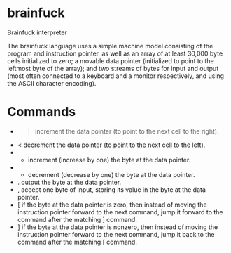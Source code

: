 # brainfuck
Brainfuck interpreter 

The brainfuck language uses a simple machine model consisting of the program and instruction pointer,
as well as an array of at least 30,000 byte cells initialized to zero;
a movable data pointer (initialized to point to the leftmost byte of the array);
and two streams of bytes for input and output (most often connected to a keyboard and a monitor respectively,
and using the ASCII character encoding).

# Commands
* >	increment the data pointer (to point to the next cell to the right).
* <	decrement the data pointer (to point to the next cell to the left).
* +	increment (increase by one) the byte at the data pointer.
* -	decrement (decrease by one) the byte at the data pointer.
* .	output the byte at the data pointer.
* ,	accept one byte of input, storing its value in the byte at the data pointer.
* [	if the byte at the data pointer is zero, then instead of moving the instruction pointer forward to the next command,
jump it forward to the command after the matching ] command.
* ]	if the byte at the data pointer is nonzero, then instead of moving the instruction pointer forward to the next command,
jump it back to the command after the matching [ command.
